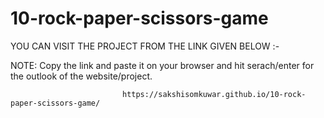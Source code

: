 # 10-rock-paper-scissors-game

YOU CAN VISIT THE PROJECT FROM THE LINK GIVEN BELOW :-

NOTE: Copy the link and paste it on your browser and hit serach/enter for the outlook of the website/project.

                             https://sakshisomkuwar.github.io/10-rock-paper-scissors-game/
 
